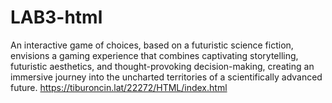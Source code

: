 # LAB3-html
An interactive game of choices, based on a futuristic science fiction, envisions a gaming experience that combines captivating storytelling, futuristic aesthetics, and thought-provoking decision-making, creating an immersive journey into the uncharted territories of a scientifically advanced future.
https://tiburoncin.lat/22272/HTML/index.html

